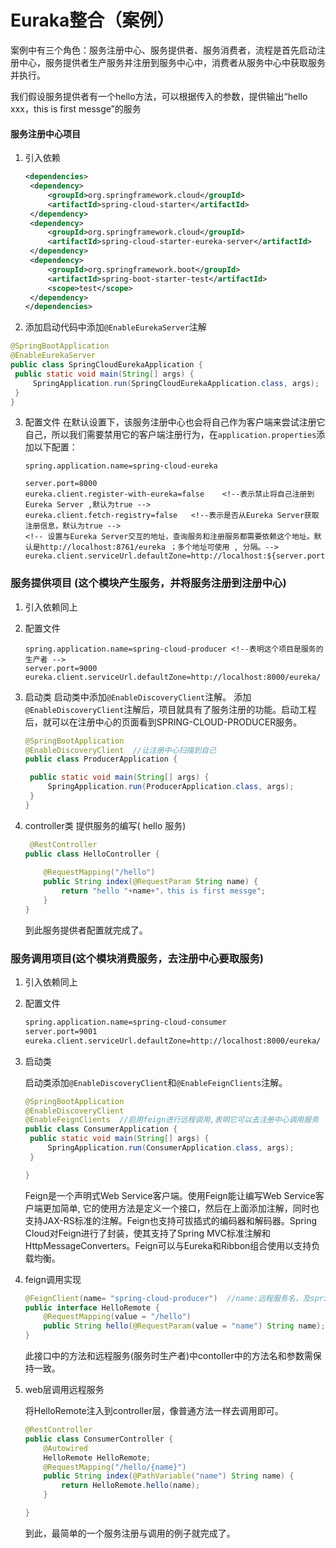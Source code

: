 # Euraka整合（案例）

案例中有三个角色：服务注册中心、服务提供者、服务消费者，流程是首先启动注册中心，服务提供者生产服务并注册到服务中心中，消费者从服务中心中获取服务并执行。

我们假设服务提供者有一个hello方法，可以根据传入的参数，提供输出“hello xxx，this is first messge”的服务

#### 服务注册中心项目

1. 引入依赖

   ```xml
   <dependencies>
   	<dependency>
   		<groupId>org.springframework.cloud</groupId>
   		<artifactId>spring-cloud-starter</artifactId>
   	</dependency>
   	<dependency>
   		<groupId>org.springframework.cloud</groupId>
   		<artifactId>spring-cloud-starter-eureka-server</artifactId>
   	</dependency>
   	<dependency>
   		<groupId>org.springframework.boot</groupId>
   		<artifactId>spring-boot-starter-test</artifactId>
   		<scope>test</scope>
   	</dependency>
   </dependencies>
   ```

2.  添加启动代码中添加`@EnableEurekaServer`注解

   ```java
   @SpringBootApplication
   @EnableEurekaServer
   public class SpringCloudEurekaApplication {
   	public static void main(String[] args) {
   		SpringApplication.run(SpringCloudEurekaApplication.class, args);
   	}
   }
   ```

3. 配置文件
   在默认设置下，该服务注册中心也会将自己作为客户端来尝试注册它自己，所以我们需要禁用它的客户端注册行为，在`application.properties`添加以下配置：

   ```properties
   spring.application.name=spring-cloud-eureka
   
   server.port=8000
   eureka.client.register-with-eureka=false    <!--表示禁止将自己注册到Eureka Server ,默认为true -->
   eureka.client.fetch-registry=false   <!--表示是否从Eureka Server获取注册信息，默认为true -->
   <!-- 设置与Eureka Server交互的地址，查询服务和注册服务都需要依赖这个地址。默认是http://localhost:8761/eureka ；多个地址可使用 , 分隔。-->
   eureka.client.serviceUrl.defaultZone=http://localhost:${server.port}/eureka/
   ```

### 服务提供项目       (这个模块产生服务，并将服务注册到注册中心)

1. 引入依赖同上

2. 配置文件

   ```properties
   spring.application.name=spring-cloud-producer <!--表明这个项目是服务的生产者 -->
   server.port=9000
   eureka.client.serviceUrl.defaultZone=http://localhost:8000/eureka/
   ```

3. 启动类
   启动类中添加`@EnableDiscoveryClient`注解。
   添加`@EnableDiscoveryClient`注解后，项目就具有了服务注册的功能。启动工程后，就可以在注册中心的页面看到SPRING-CLOUD-PRODUCER服务。

   ```java
   @SpringBootApplication
   @EnableDiscoveryClient  //让注册中心扫描到自己
   public class ProducerApplication {
   
   	public static void main(String[] args) {
   		SpringApplication.run(ProducerApplication.class, args);
   	}
   }
   ```

4. controller类
   提供服务的编写( hello 服务)

   ```java
   	@RestController
   public class HelloController {
   	
       @RequestMapping("/hello")
       public String index(@RequestParam String name) {
           return "hello "+name+"，this is first messge";
       }
   }
   ```

   到此服务提供者配置就完成了。

### 服务调用项目(这个模块消费服务，去注册中心要取服务)

1. 引入依赖同上

2. 配置文件

   ```xml
   spring.application.name=spring-cloud-consumer  
   server.port=9001
   eureka.client.serviceUrl.defaultZone=http://localhost:8000/eureka/
   ```

3. 启动类

   启动类添加`@EnableDiscoveryClient`和`@EnableFeignClients`注解。

   ```java
   @SpringBootApplication 
   @EnableDiscoveryClient  
   @EnableFeignClients  //启用feign进行远程调用,表明它可以去注册中心调用服务
   public class ConsumerApplication {
   	public static void main(String[] args) {
   		SpringApplication.run(ConsumerApplication.class, args);
   	}
   
   }
   ```

   Feign是一个声明式Web Service客户端。使用Feign能让编写Web Service客户端更加简单, 它的使用方法是定义一个接口，然后在上面添加注解，同时也支持JAX-RS标准的注解。Feign也支持可拔插式的编码器和解码器。Spring Cloud对Feign进行了封装，使其支持了Spring MVC标准注解和HttpMessageConverters。Feign可以与Eureka和Ribbon组合使用以支持负载均衡。

4. feign调用实现

   ```java
   @FeignClient(name= "spring-cloud-producer")  //name:远程服务名，及spring.application.name配置的名称,就是指定要去哪个生产者去取服务
   public interface HelloRemote {
       @RequestMapping(value = "/hello")
       public String hello(@RequestParam(value = "name") String name);
   }
   ```

   此接口中的方法和远程服务(服务时生产者)中contoller中的方法名和参数需保持一致。

5. web层调用远程服务

   将HelloRemote注入到controller层，像普通方法一样去调用即可。

   ```java
   @RestController
   public class ConsumerController {
       @Autowired
       HelloRemote HelloRemote;
       @RequestMapping("/hello/{name}")
       public String index(@PathVariable("name") String name) {
           return HelloRemote.hello(name);
       }
   
   }
   ```

   到此，最简单的一个服务注册与调用的例子就完成了。

